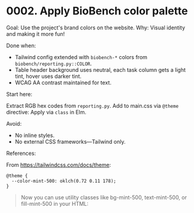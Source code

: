 # 0002. Apply BioBench color palette

Goal: Use the project's brand colors on the website.
Why: Visual identity and making it more fun!

Done when:

* Tailwind config extended with `biobench-*` colors from `biobench/reporting.py::COLOR`.
* Table header background uses neutral, each task column gets a light tint, hover uses darker tint.
* WCAG AA contrast maintained for text.

Start here:

Extract RGB hex codes from `reporting.py`.
Add to main.css via `@theme` directive:
Apply via `class` in Elm.

Avoid:

* No inline styles.
* No external CSS frameworks—Tailwind only.

References:

From https://tailwindcss.com/docs/theme:
```
@theme {
  --color-mint-500: oklch(0.72 0.11 178);
}
```
> Now you can use utility classes like bg-mint-500, text-mint-500, or fill-mint-500 in your HTML:

